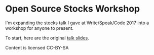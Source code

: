 # Open Source Stocks Workshop

I'm expanding the stocks talk I gave at Write/Speak/Code 2017 into a workshop for anyone to present.

To start, here are the original [talk slides](https://slides.com/verythorough/buying-the-hype).

Content is licensed CC-BY-SA